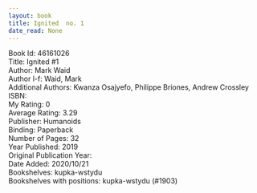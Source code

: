 ```yaml
---
layout: book
title: Ignited  no. 1
date_read: None
---
```


Book Id: 46161026<br />
Title: Ignited #1<br />
Author: Mark Waid<br />
Author l-f: Waid, Mark<br />
Additional Authors: Kwanza Osajyefo, Philippe Briones, Andrew Crossley<br />
ISBN: <br />
My Rating: 0<br />
Average Rating: 3.29<br />
Publisher: Humanoids<br />
Binding: Paperback<br />
Number of Pages: 32<br />
Year Published: 2019<br />
Original Publication Year: <br />
Date Added: 2020/10/21<br />
Bookshelves: kupka-wstydu<br />
Bookshelves with positions: kupka-wstydu (#1903)<br />


